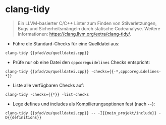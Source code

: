 # clang-tidy

> Ein LLVM-basierter C/C++ Linter zum Finden von Stilverletzungen, Bugs und Sicherheitsmängeln durch statische Codeanalyse.
> Weitere Informationen: <https://clang.llvm.org/extra/clang-tidy/>.

- Führe die Standard-Checks für eine Quelldatei aus:

`clang-tidy {{pfad/zu/quelldatei.cpp}}`

- Prüfe nur ob eine Datei den `cppcoreguidelines` Checks entspricht:

`clang-tidy {{pfad/zu/quelldatei.cpp}} -checks={{-*,cppcoreguidelines-*}}`

- Liste alle verfügbaren Checks auf:

`clang-tidy -checks={{*}} -list-checks`

- Lege defines und includes als Kompilierungsoptionen fest (nach `--`):

`clang-tidy {{pfad/zu/quelldatei.cpp}} -- -I{{mein_projekt/include}} -D{{definitions}}`
